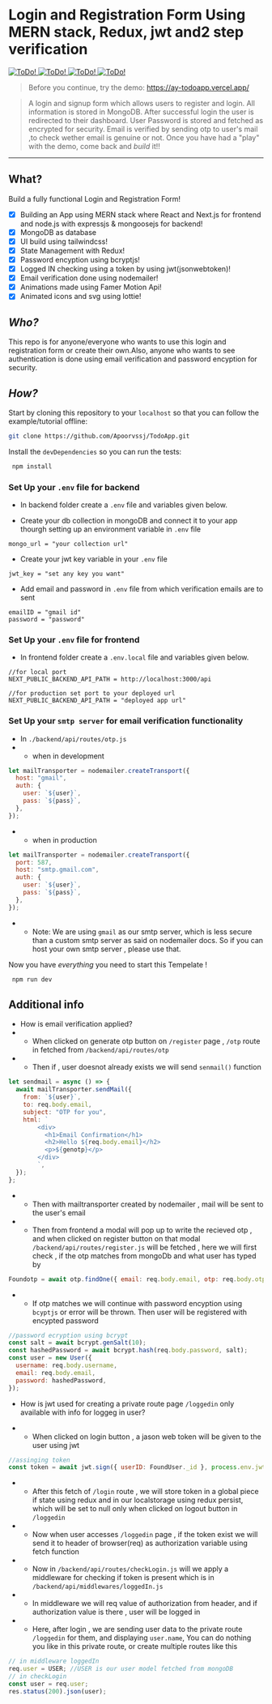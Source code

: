 <div>

# Login and Registration Form Using MERN stack, Redux, jwt and2 step verification

<a href="https://lr-tempelate-frontend.vercel.app/"
 alt="Try the Demo on Vercel!">
<img src="./screenshots/screenshot-3.png"
  alt="ToDo!">
<img src="./screenshots/screenshot-2.png"
  alt="ToDo!">
<img src="./screenshots/screenshot-1.png"
  alt="ToDo!">
<img src="./screenshots/screenshot-4.png"
  alt="ToDo!">
</a>

> Before you continue, try the demo: https://ay-todoapp.vercel.app/ <br />

> A login and signup form which allows users to register and login.
> All information is stored in MongoDB.
> After successful login the user is redirected to their dashboard.
> User Password is stored and fetched as encrypted for security.
> Email is verified by sending otp to user's mail ,to check wether email is genuine or not.
> Once you have had a "play" with the demo, come back and _build_ it!!

<hr />

## What?

Build a fully functional Login and Registration Form! <br />

- [x] Building an App using MERN stack where React and Next.js for frontend and node.js with expressjs & mongoosejs for backend!
- [x] MongoDB as database
- [x] UI build using tailwindcss!
- [x] State Management with Redux!
- [x] Password encyption using bcryptjs!
- [x] Logged IN checking using a token by using jwt(jsonwebtoken)!
- [x] Email verification done using nodemailer!
- [x] Animations made using Famer Motion Api!
- [x] Animated icons and svg using lottie!

## _Who?_

This repo is for anyone/everyone who wants
to use this login and registration form or create their own.Also, anyone who wants to see authentication is done using email verification and password encyption for security.

## _How?_

Start by cloning this repository to your `localhost`
so that you can follow the example/tutorial offline:

```sh
git clone https://github.com/Apoorvssj/TodoApp.git
```

Install the `devDependencies` so you can run the tests:

```sh
 npm install
```

### Set Up your `.env` file for backend

- In backend folder create a `.env` file and variables given below.

* Create your db collection in mongoDB and connect it to your app thourgh setting up an environment variable in `.env` file

```env
mongo_url = "your collection url"
```

- Create your jwt key variable in your `.env` file

```env
jwt_key = "set any key you want"
```

- Add email and password in `.env` file from which verification emails are to sent

```env
emailID = "gmail id"
password = "password"
```

### Set Up your `.env` file for frontend

- In frontend folder create a `.env.local` file and variables given below.

```env
//for local port
NEXT_PUBLIC_BACKEND_API_PATH = http://localhost:3000/api

//for production set port to your deployed url
NEXT_PUBLIC_BACKEND_API_PATH = "deployed app url"
```

### Set Up your `smtp server` for email verification functionality

- In `./backend/api/routes/otp.js`
- - when in development

```js
let mailTransporter = nodemailer.createTransport({
  host: "gmail",
  auth: {
    user: `${user}`,
    pass: `${pass}`,
  },
});
```

- - when in production

```js
let mailTransporter = nodemailer.createTransport({
  port: 587,
  host: "smtp.gmail.com",
  auth: {
    user: `${user}`,
    pass: `${pass}`,
  },
});
```

- - Note: We are using `gmail` as our smtp server, which is less secure than a custom smtp server as said on nodemailer docs. So if you can host your own smtp server , please use that.

Now you have _everything_ you need to start this Tempelate !

```sh
 npm run dev
```

## Additional info

- How is email verification applied?
- - When clicked on generate otp button on `/register` page , `/otp` route in fetched from `/backend/api/routes/otp`
- - Then if , user doesnot already exists we will send `senmail()` function

```js
let sendmail = async () => {
  await mailTransporter.sendMail({
    from: `${user}`,
    to: req.body.email,
    subject: "OTP for you",
    html: `
        <div>
          <h1>Email Confirmation</h1>
          <h2>Hello ${req.body.email}</h2>
          <p>${genotp}</p>
        </div>
        `,
  });
};
```

- - Then with mailtransporter created by nodemailer , mail will be sent to the user's email
- - Then from frontend a modal will pop up to write the recieved otp , and when clicked on register button on that modal `/backend/api/routes/register.js` will be fetched , here we will first check , if the otp matches from mongoDb and what user has typed by

```js
Foundotp = await otp.findOne({ email: req.body.email, otp: req.body.otp });
```

- - If otp matches we will continue with password encyption using `bcyptjs` or error will be thrown. Then user will be registered with encypted password

```js
//password ecryption using bcrypt
const salt = await bcrypt.genSalt(10);
const hashedPassword = await bcrypt.hash(req.body.password, salt);
const user = new User({
  username: req.body.username,
  email: req.body.email,
  password: hashedPassword,
});
```

- How is jwt used for creating a private route page `/loggedin` only available with info for loggeg in user?

- - When clicked on login button , a jason web token will be given to the user using jwt

```js
//assinging token
const token = await jwt.sign({ userID: FoundUser._id }, process.env.jwt_key);
```

- - After this fetch of `/login` route , we will store token in a global piece if state using redux and in our localstorage using redux persist, which will be set to null only when clicked on logout button in `/loggedin`

- - Now when user accesses `/loggedin` page , if the token exist we will send it to header of browser(req) as authorization variable using fetch function

- - Now in `/backend/api/routes/checkLogin.js` will we apply a middleware for checking if token is present which is in `/backend/api/middlewares/loggedIn.js`

- - In middleware we will req value of authorization from header, and if authorization value is there , user will be logged in

- - Here, after login , we are sending user data to the private route `/loggedin` for them, and displaying `user.name`, You can do nothing you like in this private route, or create multiple routes like this

```js
// in middleware loggedIn
req.user = USER; //USER is our user model fetched from mongoDB
// in checkLogin
const user = req.user;
res.status(200).json(user);
```

